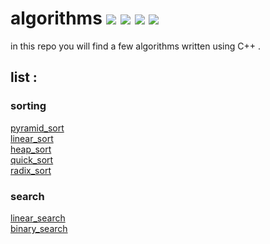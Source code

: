 # algorithms <img src="https://img.shields.io/github/issues/Mouradouchane/algorithms"> <img src="https://img.shields.io/github/forks/Mouradouchane/algorithms"> <img src="https://img.shields.io/github/stars/Mouradouchane/algorithms"> <img src="https://img.shields.io/github/license/Mouradouchane/algorithms">

in this repo you will find a few algorithms written using C++ .

## list :
### sorting
<a href="./algorithms/algorithms/sort/hierarchical_sorting.hpp" target="_blank"> pyramid_sort </a> <br>
<a href="./algorithms/algorithms/sort/linear_sort.hpp" target="_blank"> linear_sort </a> <br>
<a href="./algorithms/algorithms/sort/heap_sort.hpp"   target="_blank"> heap_sort   </a> <br>
<a href="./algorithms/algorithms/sort/quick_sort.hpp"  target="_blank"> quick_sort  </a> <br>
<a href="./algorithms/algorithms/sort/radix_sort.hpp"  target="_blank"> radix_sort  </a> <br>

### search
<a href="./algorithms/algorithms/search/linear_search.hpp"  target="_blank"> linear_search </a> <br>
<a href="./algorithms/algorithms/search/binary_search.hpp"  target="_blank"> binary_search </a> <br>
